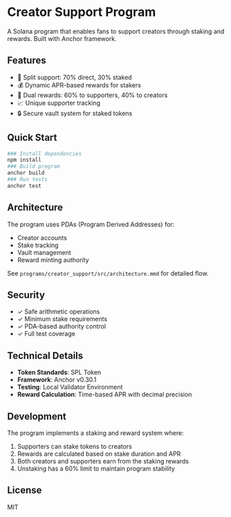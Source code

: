 # Creator Support Program

A Solana program that enables fans to support creators through staking and rewards. Built with Anchor framework.

## Features

- 🎯 Split support: 70% direct, 30% staked
- 💰 Dynamic APR-based rewards for stakers
- 🤝 Dual rewards: 60% to supporters, 40% to creators
- 📈 Unique supporter tracking
- 🔒 Secure vault system for staked tokens

## Quick Start
```bash
### Install dependencies
npm install
### Build program
anchor build
### Run tests
anchor test
```

## Architecture

The program uses PDAs (Program Derived Addresses) for:
- Creator accounts
- Stake tracking
- Vault management
- Reward minting authority

See `programs/creator_support/src/architecture.mmd` for detailed flow.

## Security

- ✓ Safe arithmetic operations
- ✓ Minimum stake requirements
- ✓ PDA-based authority control
- ✓ Full test coverage

## Technical Details

- **Token Standards**: SPL Token
- **Framework**: Anchor v0.30.1
- **Testing**: Local Validator Environment
- **Reward Calculation**: Time-based APR with decimal precision

## Development

The program implements a staking and reward system where:
1. Supporters can stake tokens to creators
2. Rewards are calculated based on stake duration and APR
3. Both creators and supporters earn from the staking rewards
4. Unstaking has a 60% limit to maintain program stability

## License

MIT